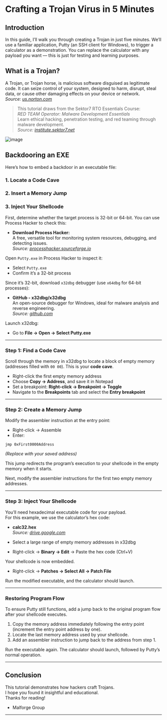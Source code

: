 # Crafting a Trojan Virus in 5 Minutes

## Introduction
In this guide, I’ll walk you through creating a Trojan in just five minutes. We’ll use a familiar application, Putty (an SSH client for Windows), to trigger a calculator as a demonstration. You can replace the calculator with any payload you want — this is just for testing and learning purposes.

## What is a Trojan?
A Trojan, or Trojan horse, is malicious software disguised as legitimate code. It can seize control of your system, designed to harm, disrupt, steal data, or cause other damaging effects on your device or network.  
*Source: [us.norton.com](https://us.norton.com)*

> This tutorial draws from the Sektor7 RTO Essentials Course:  
> *RED TEAM Operator: Malware Development Essentials*  
> Learn ethical hacking, penetration testing, and red teaming through malware development.  
> *Source: [institute.sektor7.net](https://institute.sektor7.net)*

![image](https://github.com/user-attachments/assets/7bb04256-c447-434c-b2c3-ae9f495914a0)

## Backdooring an EXE
Here’s how to embed a backdoor in an executable file:

### 1. Locate a Code Cave
### 2. Insert a Memory Jump
### 3. Inject Your Shellcode

First, determine whether the target process is 32-bit or 64-bit. You can use Process Hacker to check this:

- **Download Process Hacker:**  
  A free, versatile tool for monitoring system resources, debugging, and detecting issues.  
  *Source: [processhacker.sourceforge.io](https://processhacker.sourceforge.io)*

Open `Putty.exe` in Process Hacker to inspect it:

- Select `Putty.exe`
- Confirm it’s a 32-bit process

Since it’s 32-bit, download `x32dbg` debugger (use `x64dbg` for 64-bit processes):

- **GitHub - x32dbg/x32dbg**  
  An open-source debugger for Windows, ideal for malware analysis and reverse engineering.  
  *Source: [github.com](https://github.com/x64dbg/x64dbg)*

Launch x32dbg:

- Go to **File -> Open -> Select Putty.exe**

---

### Step 1: Find a Code Cave
Scroll through the memory in x32dbg to locate a block of empty memory (addresses filled with `00 00`). This is your **code cave**.

- Right-click the first empty memory address
- Choose **Copy -> Address**, and save it in Notepad
- Set a breakpoint: **Right-click -> Breakpoint -> Toggle**
- Navigate to the **Breakpoints** tab and select the **Entry breakpoint**

---

### Step 2: Create a Memory Jump
Modify the assembler instruction at the entry point:

- Right-click -> Assemble
- Enter:

```assembly
jmp 0xFirst0000Address
```
*(Replace with your saved address)*

This jump redirects the program’s execution to your shellcode in the empty memory when it starts.

Next, modify the assembler instructions for the first two empty memory addresses.

---

### Step 3: Inject Your Shellcode
You’ll need hexadecimal executable code for your payload.  
For this example, we use the calculator’s hex code:

- **calc32.hex**  
  *Source: [drive.google.com](https://drive.google.com)*

- Select a large range of empty memory addresses in x32dbg
- Right-click -> **Binary -> Edit** -> Paste the hex code (Ctrl+V)

Your shellcode is now embedded.

- Right-click -> **Patches -> Select All -> Patch File**

Run the modified executable, and the calculator should launch.

---

### Restoring Program Flow
To ensure Putty still functions, add a jump back to the original program flow after your shellcode executes.

1. Copy the memory address immediately following the entry point (increment the entry point address by one).
2. Locate the last memory address used by your shellcode.
3. Add an assembler instruction to jump back to the address from step 1.

Run the executable again. The calculator should launch, followed by Putty’s normal operation.

---

## Conclusion
This tutorial demonstrates how hackers craft Trojans.  
I hope you found it insightful and educational.  
Thanks for reading!

- Malforge Group
---
